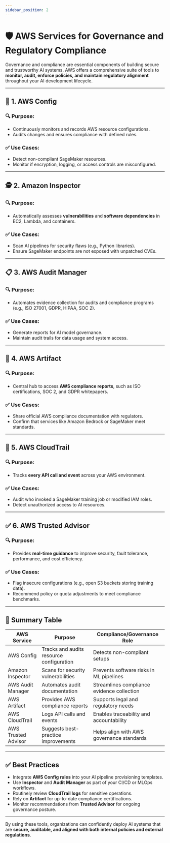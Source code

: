 ```yaml
---
sidebar_position: 2
---
```


# 🛡️ AWS Services for Governance and Regulatory Compliance

Governance and compliance are essential components of building secure and trustworthy AI systems. AWS offers a comprehensive suite of tools to **monitor, audit, enforce policies, and maintain regulatory alignment** throughout your AI development lifecycle.

---

## 🧾 1. AWS Config

### 🔍 Purpose:
- Continuously monitors and records AWS resource configurations.
- Audits changes and ensures compliance with defined rules.

### ✅ Use Cases:
- Detect non-compliant SageMaker resources.
- Monitor if encryption, logging, or access controls are misconfigured.

---

## 🕵️ 2. Amazon Inspector

### 🔍 Purpose:
- Automatically assesses **vulnerabilities** and **software dependencies** in EC2, Lambda, and containers.

### ✅ Use Cases:
- Scan AI pipelines for security flaws (e.g., Python libraries).
- Ensure SageMaker endpoints are not exposed with unpatched CVEs.

---

## 📋 3. AWS Audit Manager

### 🔍 Purpose:
- Automates evidence collection for audits and compliance programs (e.g., ISO 27001, GDPR, HIPAA, SOC 2).

### ✅ Use Cases:
- Generate reports for AI model governance.
- Maintain audit trails for data usage and system access.

---

## 📜 4. AWS Artifact

### 🔍 Purpose:
- Central hub to access **AWS compliance reports**, such as ISO certifications, SOC 2, and GDPR whitepapers.

### ✅ Use Cases:
- Share official AWS compliance documentation with regulators.
- Confirm that services like Amazon Bedrock or SageMaker meet standards.

---

## 📑 5. AWS CloudTrail

### 🔍 Purpose:
- Tracks **every API call and event** across your AWS environment.

### ✅ Use Cases:
- Audit who invoked a SageMaker training job or modified IAM roles.
- Detect unauthorized access to AI resources.

---

## ✅ 6. AWS Trusted Advisor

### 🔍 Purpose:
- Provides **real-time guidance** to improve security, fault tolerance, performance, and cost efficiency.

### ✅ Use Cases:
- Flag insecure configurations (e.g., open S3 buckets storing training data).
- Recommend policy or quota adjustments to meet compliance benchmarks.

---

## 🧩 Summary Table

| AWS Service         | Purpose                                  | Compliance/Governance Role                 |
| ------------------- | ---------------------------------------- | ------------------------------------------ |
| AWS Config          | Tracks and audits resource configuration | Detects non-compliant setups               |
| Amazon Inspector    | Scans for security vulnerabilities       | Prevents software risks in ML pipelines    |
| AWS Audit Manager   | Automates audit documentation            | Streamlines compliance evidence collection |
| AWS Artifact        | Provides AWS compliance reports          | Supports legal and regulatory needs        |
| AWS CloudTrail      | Logs API calls and events                | Enables traceability and accountability    |
| AWS Trusted Advisor | Suggests best-practice improvements      | Helps align with AWS governance standards  |

---

## ✅ Best Practices

- Integrate **AWS Config rules** into your AI pipeline provisioning templates.
- Use **Inspector** and **Audit Manager** as part of your CI/CD or MLOps workflows.
- Routinely review **CloudTrail logs** for sensitive operations.
- Rely on **Artifact** for up-to-date compliance certifications.
- Monitor recommendations from **Trusted Advisor** for ongoing governance posture.

---

By using these tools, organizations can confidently deploy AI systems that are **secure, auditable, and aligned with both internal policies and external regulations**.
